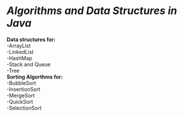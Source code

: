 # *Algorithms and Data Structures in Java*

**Data structures for:**\
-ArrayList\
-LinkedList\
-HashMap\
-Stack and Queue\
-Tree\
**Sorting Algorthms for:**\
-BubbleSort\
-InsertionSort\
-MergeSort\
-QuickSort\
-SelectionSort
